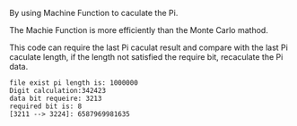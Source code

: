 By using Machine Function to caculate the Pi.

The Machie Function is more efficiently than the Monte Carlo mathod.

This code can require the last Pi caculat result and compare with the last Pi caculate length, if the length not satisfied the require bit, recaculate the Pi data.

```
file exist pi length is: 1000000
Digit calculation:342423
data bit requeire: 3213
required bit is: 8
[3211 --> 3224]: 6587969981635
```


